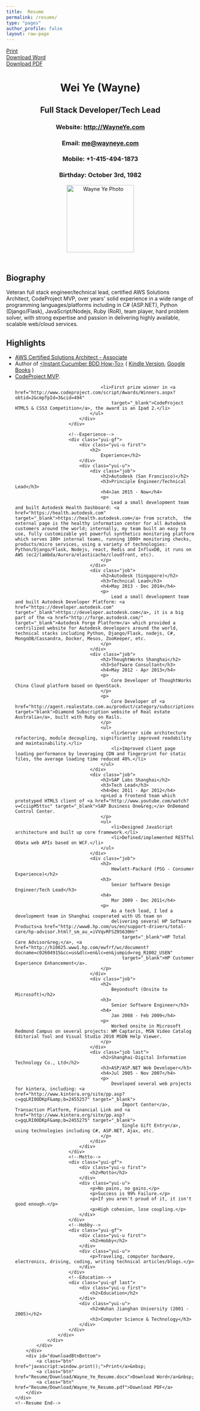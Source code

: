 ```yaml
---
title:  Resume
permalink: /resume/
type: "pages"
author_profile: false
layout: raw-page
---
```


<html lang="en">
<head>
    <title>Wayne Ye - Resume</title>
    <meta http-equiv="content-type" content="text/html; charset=utf-8" />
    <meta name="keywords" content="Wayne Ye, Geek, CV, Resume, WayneYe.com" />
    <meta name="description" content="Wayne's resume." />
    <meta http-equiv="X-UA-Compatible" content="IE=edge;Chrome=1;OtherUA=4" />
    <link rel="stylesheet" type="text/css" href="/assets/css/resume/yui-reset.css" media="all" />
    <link rel="stylesheet" type="text/css" href="/assets/css/resume/resume.css" />
</head>
<body>
    <div id="printBtn">
        <a class="btn" href="javascript:window.print();">Print</a>
    </div>
    <div id="downloadWord">
        <a class="btn" href="https://github.com/WayneYe/WayneBlog/blob/master/WayneBlog.Web/Resume/Download/Wayne_Ye_Resume.docx">Download Word</a>
    </div>
    <div id="downloadPdf">
        <a class="btn" href="https://github.com/WayneYe/WayneBlog/blob/master/WayneBlog.Web/Resume/Download/Wayne_Ye_Resume.pdf">Download PDF</a>
    </div>
    <div id="doc2" class="yui-t7">
        <div id="inner">
            <header>
                <div id="hd">
                    <div class="yui-gc">
                        <div class="yui-u first">
                            <h1>
                                Wei Ye (Wayne)</h1>
                            <h2>
                                Full Stack Developer/Tech Lead</h2>
                            <!--Contact info -->
                            <div class="contact-info">
                                <h3>
                                    Website: <a href="http://wayneye.com">http://WayneYe.com</a></h3>
                                <h3>
                                    Email: <a href="mailto:admin@wayneye.com">me@wayneye.com</a></h3>
                                <h3>
                                    Mobile: +1-415-494-1873</h3>
                                <h3>
                                    Birthday: October 3rd, 1982</h3>
                            </div>
                        </div>
                        <div class="yui-u">
                            <img src="/assets/images/me.jpg" style="width:180px" alt="Wayne Ye Photo" />
                        </div>
                    </div>
                </div>
            </header>
            <div id="bd">
                <div id="yui-main">
                    <div class="yui-b">
                        <!--Profile-->
                        <div class="yui-gf">
                            <div class="yui-u first">
                                <h2>
                                    Biography</h2>
                            </div>
                            <div class="yui-u">
                                <p>
                                 Veteran full stack engineer/technical lead, certified AWS Solutions Architect, CodeProject MVP, over <script>document.write((new Date()).getFullYear() - 2005)</script> years' solid experience in a wide range of programming languages/platforms including in C# (ASP.NET), Python (Django/Flask), JavaScript/Nodejs, Ruby (RoR), team player, hard problem solver, with strong expertise and passion in delivering highly available, scalable web/cloud services.
                                </p>
                            </div>
                        </div>
                        <!--Highlights-->
                        <div class="yui-gf">
                            <div class="yui-u first">
                                <h2>
                                    Highlights</h2>
                            </div>
                            <div class="yui-u">
                                <ul>
                                    <li><a href="https://www.certmetrics.com/amazon/public/badge.aspx?i=1&t=c&d=2017-06-16&ci=AWS00280385" target="_blank">AWS Certified Solutions Architect -      Associate</a></li>
                                    <li>Author of <a href="http://www.packtpub.com/cucumber-behaviour-driven-development/book" target="_blank">&lt;Instant Cucumber BDD How-To&gt;</a>
                                        (
                                        <a href="http://www.amazon.com/Instant-Cucumber-BDD-How-Wayne-ebook/dp/B00CIT30YE" target="_blank">Kindle Version</a>,
                                        <a href="http://books.google.com.sg/books?id=gkYY-bnuRGwC&dq=Instant+Cucumber+BDD+How_to&source=gbs_navlinks_s" target="_blank">Google Books</a>
                                        )
                                    </li>
                                    <li><a href="http://www.codeproject.com/script/Awards/MVPWinners.aspx"
                                        target="_blank">CodeProject MVP</a>.</li>

                                    <li>First prize winner in <a href="http://www.codeproject.com/script/Awards/Winners.aspx?obtid=2&cmpTpId=3&cid=494"
                                        target="_blank">CodeProject HTML5 & CSS3 Competition</a>, the award is an Ipad 2.</li>
                                </ul>
                            </div>
                        </div>

                        <!--Experience-->
                        <div class="yui-gf">
                            <div class="yui-u first">
                                <h2>
                                    Experience</h2>
                            </div>
                            <div class="yui-u">
                                <div class="job">
                                    <h2>Autodesk (San Francisco)</h2>
                                    <h3>Principle Engineer/Technical Lead</h3>
                                    <h4>Jan 2015 - Now</h4>
                                    <p>
                                        Lead a small development team and built Autodesk Health Dashboard: <a href="https://health.autodesk.com" target="_blank">https://health.autodesk.com</a> from scratch,  the external page is the healthy information center for all Autodesk customers around the world; internally, my team built an easy to use, fully customizable yet powerful synthetics monitoring platform which serves 100+ internal teams, running 1000+ monitoring checks, products/micro services, using a variety of technologies: Python/Django/Flask, Nodejs, react, Redis and InfluxDB, it runs on AWS (ec2/lambda/Aurora/elasticache/cloudfront, etc).
                                    </p>
                                </div>
                                <div class="job">
                                    <h2>Autodesk (Singapore)</h2>
                                    <h3>Technical Lead</h3>
                                    <h4>May 2013 - Dec 2014</h4>
                                    <p>
                                        Lead a small development team and built Autodesk Developer Platform: <a href="https://developer.autodesk.com" target="_blank">https://developer.autodesk.com</a>, it is a big part of the <a href="http://forge.autodesk.com/" target="_blank">Autodesk Forge Platform</a> which provided a centrilized website for Autodesk developers around the world, technical stacks including Python, Django/Flask, nodejs, C#, MongoDB/Cassandra, Docker, Mesos, ZooKeeper, etc.
                                    </p>
                                </div>
                                <div class="job">
                                    <h2>ThoughtWorks Shanghai</h2>
                                    <h3>Software Consultant</h3>
                                    <h4>May 2012 - Apr 2013</h4>
                                    <p>
                                        Core Developer of ThoughtWorks China Cloud platform based on OpenStack.
                                    </p>
                                    <p>
                                        Core Developer of <a href="http://agent.realestate.com.au/product/category/subscriptions/" target="blank">Diamond Subscription website of Real estate Australia</a>, built with Ruby on Rails.
                                    </p>
                                    <ul>
                                        <li>Server side architecture refactoring, module decoupling, significantly improved readability and maintainability.</li>
                                        <li>Improved client page loading performance by leveraging CDN and fingerprint for static files, the average loading time reduced 40%.</li>
                                    </ul>
                                </div>
                                <div class="job">
                                    <h2>SAP Labs Shanghai</h2>
                                    <h3>Tech Lead</h3>
                                    <h4>Dec 2011 - Apr 2012</h4>
                                    <p>Led a frontend team which prototyped HTML5 client of <a href="http://www.youtube.com/watch?v=CciipM5ttsc" target="_blank">SAP Business One&reg;</a> OnDemand Control Center.
                                    </p>
                                    <ul>
                                        <li>Designed JavaScript architecture and built up core framework.</li>
                                        <li>Defined/implemented RESTful OData web APIs based on WCF.</li>
                                    </ul>
                                </div>
                                <div class="job">
                                    <h2>
                                        Hewlett-Packard (PSG - Consumer Experience)</h2>
                                    <h3>
                                        Senior Software Design Engineer/Tech Lead</h3>
                                    <h4>
                                        Mar 2009 - Dec 2011</h4>
                                    <p>
                                        As a tech lead, I led a development team in Shanghai cooperated with US team on
                                        delivering several HP Software Products<a href="http://www8.hp.com/us/en/support-drivers/total-care/hp-advisor.html?_sm_au_=iVVqvRFSZ0S630Hr"
                                            target="_blank">HP Total Care Advisor&reg;</a>, <a href="http://h10025.www1.hp.com/ewfrf/wc/document?docname=c02604915&cc=us&dlc=en&lc=en&jumpid=reg_R1002_USEN"
                                            target="_blank">HP Customer Experience Enhancement</a>.
                                    </p>
                                </div>
                                <div class="job">
                                    <h2>
                                        Beyondsoft (Onsite to Microsoft)</h2>
                                    <h3>
                                        Senior Software Engineer</h3>
                                    <h4>
                                        Jan 2008 - Feb 2009</h4>
                                    <p>
                                        Worked onsite in Microsoft Redmond Campus on several projects: WM Captaris, MSN Video Catalog Editorial Tool and Visual Studio 2010 MSDN Help Viewer.
                                    </p>
                                </div>
                                <div class="job last">
                                    <h2>Shanghai-Digital Information Technology Co., Ltd</h2>
                                    <h3>ASP/ASP.NET Web Developer</h3>
                                    <h4>Jul 2005 - Nov 2007</h4>
                                    <p>
                                        Developed several web projects for kintera, including: <a href="http://www.kintera.org/site/pp.asp?c=gqLRI0ODKpF&amp;b=2455257" target="_blank">
                                            Import Center</a>, Transaction Platform, Financial Link and <a href="http://www.kintera.org/site/pp.asp?c=gqLRI0ODKpF&amp;b=2455275" target="_blank">
                                            Single Gift Entry</a>, using technologies including C#, ASP.NET, Ajax, etc.
                                    </p>
                                </div>
                            </div>
                        </div>
                        <!--Motto-->
                        <div class="yui-gf">
                            <div class="yui-u first">
                                <h2>Motto</h2>
                            </div>
                            <div class="yui-u">
                                <p>No pains, no gains.</p>
                                <p>Success is 99% Failure.</p>
                                <p>If you aren't proud of it, it isn't good enough.</p>
                                <p>High cohesion, lose coupling.</p>
                            </div>
                        </div>
                        <!--Hobby-->
                        <div class="yui-gf">
                            <div class="yui-u first">
                                <h2>Hobby</h2>
                            </div>
                            <div class="yui-u">
                                <p>Traveling, computer hardware, electronics, driving, coding, writing technical articles/blogs.</p>
                            </div>
                        </div>
                        <!--Education-->
                        <div class="yui-gf last">
                            <div class="yui-u first">
                                <h2>Education</h2>
                            </div>
                            <div class="yui-u">
                                <h2>Wuhan Jianghan University (2001 - 2005)</h2>
                                <h3>Computer Science & Technology</h3>
                            </div>
                        </div>
                    </div>
                </div>
            </div>
        </div>
        <div id="downloadBtnBottom">
            <a class="btn" href="javascript:window.print();">Print</a>&nbsp;
            <a class="btn" href="Resume/Download/Wayne_Ye_Resume.docx">Download Word</a>&nbsp;
            <a class="btn" href="Resume/Download/Wayne_Ye_Resume.pdf">Download PDF</a>
        </div>
    </div>
    <!--Resume End-->

</body>
</html>
